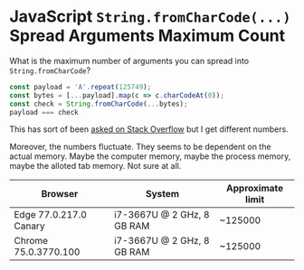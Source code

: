 # JavaScript `String.fromCharCode(...)` Spread Arguments Maximum Count

What is the maximum number of arguments you can spread into `String.fromCharCode`?

```js
const payload = 'A'.repeat(125749);
const bytes = [...payload].map(c => c.charCodeAt(0));
const check = String.fromCharCode(...bytes);
payload === check
```

This has sort of been [asked on Stack Overflow](https://stackoverflow.com/q/22747068/2715716)
but I get different numbers.

Moreover, the numbers fluctuate. They seems to be dependent on the actual memory.
Maybe the computer memory, maybe the process memory, maybe the alloted tab memory.
Not sure at all.

| Browser                | System                     | Approximate limit |
|------------------------|----------------------------|-------------------|
| Edge 77.0.217.0 Canary | i7-3667U @ 2 GHz, 8 GB RAM | ~125000           |
| Chrome 75.0.3770.100   | i7-3667U @ 2 GHz, 8 GB RAM | ~125000           |
